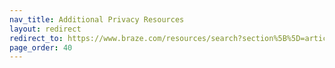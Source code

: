 ```yaml
---
nav_title: Additional Privacy Resources
layout: redirect
redirect_to: https://www.braze.com/resources/search?section%5B%5D=articles&q=privacy
page_order: 40
---
```

